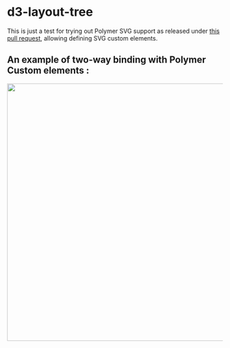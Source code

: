 # d3-layout-tree

This is just a test for trying out Polymer SVG support as released under [this pull request](https://github.com/Polymer/polymer/pull/3372), allowing defining SVG custom elements. 

## An example of two-way binding with Polymer Custom elements : 
<div>
<img src="https://github.com/PolymerEl/d3-layout-tree/master/images/polymer svg binding.png" width="600">
</div>

